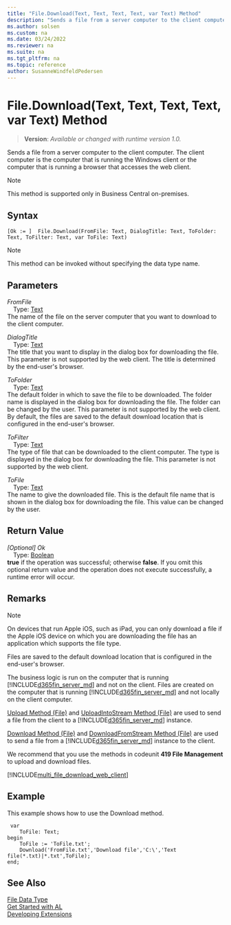 ```yaml
---
title: "File.Download(Text, Text, Text, Text, var Text) Method"
description: "Sends a file from a server computer to the client computer."
ms.author: solsen
ms.custom: na
ms.date: 03/24/2022
ms.reviewer: na
ms.suite: na
ms.tgt_pltfrm: na
ms.topic: reference
author: SusanneWindfeldPedersen
---
```

[//]: # (START>DO_NOT_EDIT)
[//]: # (IMPORTANT:Do not edit any of the content between here and the END>DO_NOT_EDIT.)
[//]: # (Any modifications should be made in the .xml files in the ModernDev repo.)
# File.Download(Text, Text, Text, Text, var Text) Method
> **Version**: _Available or changed with runtime version 1.0._

Sends a file from a server computer to the client computer. The client computer is the computer that is running the Windows client or the computer that is running a browser that accesses the web client.

> [!NOTE]
> This method is supported only in Business Central on-premises.

## Syntax
```AL
[Ok := ]  File.Download(FromFile: Text, DialogTitle: Text, ToFolder: Text, ToFilter: Text, var ToFile: Text)
```
> [!NOTE]
> This method can be invoked without specifying the data type name.
## Parameters
*FromFile*  
&emsp;Type: [Text](../text/text-data-type.md)  
The name of the file on the server computer that you want to download to the client computer.
        

*DialogTitle*  
&emsp;Type: [Text](../text/text-data-type.md)  
The title that you want to display in the dialog box for downloading the file. This parameter is not supported by the web client. The title is determined by the end-user's browser.
          

*ToFolder*  
&emsp;Type: [Text](../text/text-data-type.md)  
The default folder in which to save the file to be downloaded. The folder name is displayed in the dialog box for downloading the file. The folder can be changed by the user. This parameter is not supported by the web client. By default, the files are saved to the default download location that is configured in the end-user's browser.
          

*ToFilter*  
&emsp;Type: [Text](../text/text-data-type.md)  
The type of file that can be downloaded to the client computer. The type is displayed in the dialog box for downloading the file. This parameter is not supported by the web client.
          

*ToFile*  
&emsp;Type: [Text](../text/text-data-type.md)  
The name to give the downloaded file. This is the default file name that is shown in the dialog box for downloading the file. This value can be changed by the user.  


## Return Value
*[Optional] Ok*  
&emsp;Type: [Boolean](../boolean/boolean-data-type.md)  
**true** if the operation was successful; otherwise **false**.   If you omit this optional return value and the operation does not execute successfully, a runtime error will occur.  


[//]: # (IMPORTANT: END>DO_NOT_EDIT)

## Remarks  

<!-- This method is not fully supported by the [!INCLUDE[d365fin_web_md](../includes/d365fin_web_md.md)] on devices that run Apple iOS, such as iPad.-->

> [!NOTE]  
> On devices that run Apple iOS, such as iPad, you can only download a file if the Apple iOS device on which you are downloading the file has an application which supports the file type.  

Files are saved to the default download location that is configured in the end-user's browser.

The business logic is run on the computer that is running [!INCLUDE[d365fin_server_md](../../includes/d365fin_server_md.md)] and not on the client. Files are created on the computer that is running [!INCLUDE[d365fin_server_md](../../includes/d365fin_server_md.md)] and not locally on the client computer.  

[Upload Method \(File\)](../../methods-auto/file/file-upload-method.md) and [UploadIntoStream Method \(File\)](../../methods-auto/file/file-uploadintostream-string-string-string-text-instream-method.md) are used to send a file from the client to a [!INCLUDE[d365fin_server_md](../../includes/d365fin_server_md.md)] instance.  

[Download Method \(File\)](../../methods-auto/file/file-download-method.md) and [DownloadFromStream Method \(File\)](../../methods-auto/file/file-downloadfromstream-method.md) are used to send a file from a [!INCLUDE[d365fin_server_md](../../includes/d365fin_server_md.md)] instance to the client.  

We recommend that you use the methods in codeunit **419 File Management** to upload and download files. 

[!INCLUDE[multi_file_download_web_client](../../includes/multi_file_download_web_client.md)]

## Example

This example shows how to use the Download method.

```al
 var
    ToFile: Text;
begin
    ToFile := 'ToFile.txt';  
    Download('FromFile.txt','Download file','C:\','Text file(*.txt)|*.txt',ToFile);  
end;
```  


## See Also

[File Data Type](file-data-type.md)  
[Get Started with AL](../../devenv-get-started.md)  
[Developing Extensions](../../devenv-dev-overview.md)